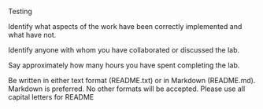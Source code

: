 
Testing


Identify what aspects of the work have been correctly 
implemented and what have not.

Identify anyone with whom you have collaborated or discussed the lab.

Say approximately how many hours you have spent completing the lab.

Be written in either text format (README.txt) or in Markdown (README.md). 
Markdown is preferred. No other formats will be accepted. 
Please use all capital letters for README